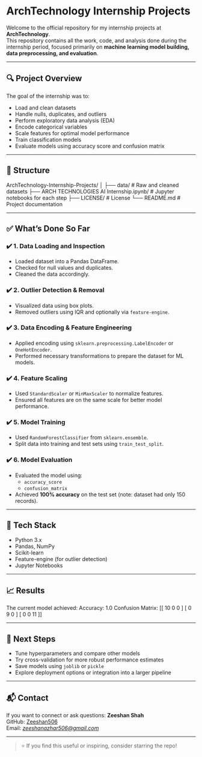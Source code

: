 # ArchTechnology Internship Projects

Welcome to the official repository for my internship projects at **ArchTechnology**.  
This repository contains all the work, code, and analysis done during the internship period, focused primarily on **machine learning model building, data preprocessing, and evaluation**.

---

## 🔍 Project Overview

The goal of the internship was to:
- Load and clean datasets
- Handle nulls, duplicates, and outliers
- Perform exploratory data analysis (EDA)
- Encode categorical variables
- Scale features for optimal model performance
- Train classification models
- Evaluate models using accuracy score and confusion matrix

---

## 📂 Structure

ArchTechnology-Internship-Projects/
│
├── data/ # Raw and cleaned datasets
├── ARCH TECHNOLOGIES AI Internship.ipynb/ # Jupyter notebooks for each step
├── LICENSE/ # License
└── README.md # Project documentation

---

## ✅ What’s Done So Far

### ✔️ 1. Data Loading and Inspection
- Loaded dataset into a Pandas DataFrame.
- Checked for null values and duplicates.
- Cleaned the data accordingly.

### ✔️ 2. Outlier Detection & Removal
- Visualized data using box plots.
- Removed outliers using IQR and optionally via `feature-engine`.

### ✔️ 3. Data Encoding & Feature Engineering
- Applied encoding using `sklearn.preprocessing.LabelEncoder` or `OneHotEncoder`.
- Performed necessary transformations to prepare the dataset for ML models.

### ✔️ 4. Feature Scaling
- Used `StandardScaler` or `MinMaxScaler` to normalize features.
- Ensured all features are on the same scale for better model performance.

### ✔️ 5. Model Training
- Used `RandomForestClassifier` from `sklearn.ensemble`.
- Split data into training and test sets using `train_test_split`.

### ✔️ 6. Model Evaluation
- Evaluated the model using:
  - `accuracy_score`
  - `confusion_matrix`
- Achieved **100% accuracy** on the test set (note: dataset had only 150 records).

---

## 🔧 Tech Stack

- Python 3.x
- Pandas, NumPy
- Scikit-learn
- Feature-engine (for outlier detection)
- Jupyter Notebooks

---

## 📈 Results

The current model achieved:
Accuracy: 1.0
Confusion Matrix:
[[ 10 0 0 ]
[  0 9 0  ]
[  0 0 11 ]]

---

## 🚀 Next Steps

- Tune hyperparameters and compare other models
- Try cross-validation for more robust performance estimates
- Save models using `joblib` or `pickle`
- Explore deployment options or integration into a larger pipeline

---

## 📬 Contact

If you want to connect or ask questions:
**Zeeshan Shah**  
GitHub: [Zeeshan506](https://github.com/Zeeshan506)  
Email: *zeeshanazhar506@gmail.com* 

---

> ⭐ If you find this useful or inspiring, consider starring the repo!
